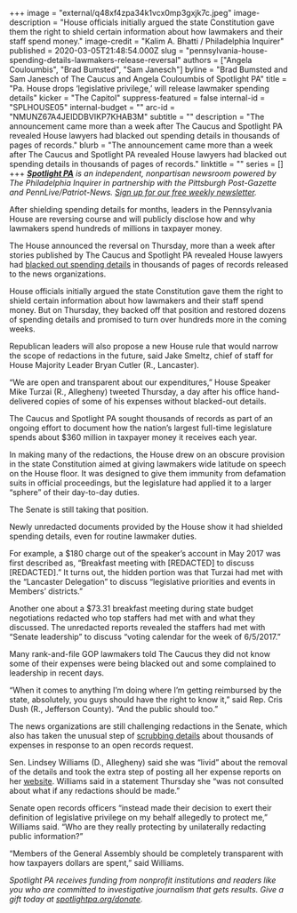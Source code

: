 +++
image = "external/q48xf4zpa34k1vcx0mp3gxjk7c.jpeg"
image-description = "House officials initially argued the state Constitution gave them the right to shield certain information about how lawmakers and their staff spend money."
image-credit = "Kalim A. Bhatti / Philadelphia Inquirer"
published = 2020-03-05T21:48:54.000Z
slug = "pennsylvania-house-spending-details-lawmakers-release-reversal"
authors = ["Angela Couloumbis", "Brad Bumsted", "Sam Janesch"]
byline = "Brad Bumsted and Sam Janesch of The Caucus and Angela Couloumbis of Spotlight PA"
title = "Pa. House drops ‘legislative privilege,’ will release lawmaker spending details"
kicker = "The Capitol"
suppress-featured = false
internal-id = "SPLHOUSE05"
internal-budget = ""
arc-id = "NMUNZ67A4JEIDDBVIKP7KHAB3M"
subtitle = ""
description = "The announcement came more than a week after The Caucus and Spotlight PA revealed House lawyers had blacked out spending details in thousands of pages of records."
blurb = "The announcement came more than a week after The Caucus and Spotlight PA revealed House lawyers had blacked out spending details in thousands of pages of records."
linktitle = ""
series = []
+++
<a href="https://www.spotlightpa.org/"><i><b>Spotlight PA</b></i></a><i> is an independent, nonpartisan newsroom powered by The Philadelphia Inquirer in partnership with the Pittsburgh Post-Gazette and PennLive/Patriot-News. </i><a href="https://www.spotlightpa.org/newsletters"><i>Sign up for our free weekly newsletter</i></a><i>.</i>

After shielding spending details for months, leaders in the Pennsylvania House are reversing course and will publicly disclose how and why lawmakers spend hundreds of millions in taxpayer money.

The House announced the reversal on Thursday, more than a week after stories published by The Caucus and Spotlight PA revealed House lawyers had <a href="https://www.spotlightpa.org/news/2020/02/pennsylvania-lawmakers-spending-blocking-details/" target="_blank">blacked out spending details</a> in thousands of pages of records released to the news organizations.

House officials initially argued the state Constitution gave them the right to shield certain information about how lawmakers and their staff spend money. But on Thursday, they backed off that position and restored dozens of spending details and promised to turn over hundreds more in the coming weeks.

Republican leaders will also propose a new House rule that would narrow the scope of redactions in the future, said Jake Smeltz, chief of staff for House Majority Leader Bryan Cutler (R., Lancaster).

“We are open and transparent about our expenditures,” House Speaker Mike Turzai (R., Allegheny) tweeted Thursday, a day after his office hand-delivered copies of some of his expenses without blacked-out details.

<script src="https://www.spotlightpa.org/embed.js" async></script><div data-spl-embed-version="1" data-spl-src="https://www.spotlightpa.org/embeds/newsletter/"></div>

The Caucus and Spotlight PA sought thousands of records as part of an ongoing effort to document how the nation’s largest full-time legislature spends about $360 million in taxpayer money it receives each year.

In making many of the redactions, the House drew on an obscure provision in the state Constitution aimed at giving lawmakers wide latitude on speech on the House floor. It was designed to give them immunity from defamation suits in official proceedings, but the legislature had applied it to a larger “sphere” of their day-to-day duties.

The Senate is still taking that position.

Newly unredacted documents provided by the House show it had shielded spending details, even for routine lawmaker duties.

For example, a $180 charge out of the speaker’s account in May 2017 was first described as, “Breakfast meeting with \[REDACTED] to discuss \[REDACTED].” It turns out, the hidden portion was that Turzai had met with the “Lancaster Delegation” to discuss “legislative priorities and events in Members’ districts.”

Another one about a $73.31 breakfast meeting during state budget negotiations redacted who top staffers had met with and what they discussed. The unredacted reports revealed the staffers had met with “Senate leadership” to discuss “voting calendar for the week of 6/5/2017.”

Many rank-and-file GOP lawmakers told The Caucus they did not know some of their expenses were being blacked out and some complained to leadership in recent days.

“When it comes to anything I’m doing where I’m getting reimbursed by the state, absolutely, you guys should have the right to know it,” said Rep. Cris Dush (R., Jefferson County). “And the public should too.”

The news organizations are still challenging redactions in the Senate, which also has taken the unusual step of [scrubbing details](https://www.spotlightpa.org/news/2020/03/pennsylvania-senate-finance-budget-public-open-records/) about thousands of expenses in response to an open records request.

Sen. Lindsey Williams (D., Allegheny) said she was “livid” about the removal of the details and took the extra step of posting all her expense reports on her <a href="https://www.senatorlindseywilliams.com/expenses/" target=_blank>website</a>. Williams said in a statement Thursday she “was not consulted about what if any redactions should be made.”

Senate open records officers “instead made their decision to exert their definition of legislative privilege on my behalf allegedly to protect me,” Williams said. “Who are they really protecting by unilaterally redacting public information?”

“Members of the General Assembly should be completely transparent with how taxpayers dollars are spent,” said Williams.

<i>Spotlight PA receives funding from nonprofit institutions and readers like you who are committed to investigative journalism that gets results. Give a gift today at </i><a href="https://www.spotlightpa.org/donate"><i>spotlightpa.org/donate</i></a><i>.</i>
